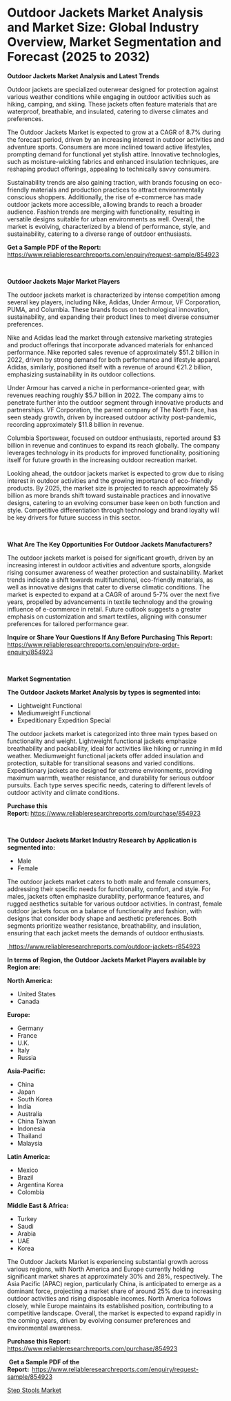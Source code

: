 <p><h1>Outdoor Jackets Market Analysis and Market Size: Global Industry Overview, Market Segmentation and Forecast (2025 to 2032)</h1></p><p><strong>Outdoor Jackets Market Analysis and Latest Trends</strong></p>
<p><p>Outdoor jackets are specialized outerwear designed for protection against various weather conditions while engaging in outdoor activities such as hiking, camping, and skiing. These jackets often feature materials that are waterproof, breathable, and insulated, catering to diverse climates and preferences.</p><p>The Outdoor Jackets Market is expected to grow at a CAGR of 8.7% during the forecast period, driven by an increasing interest in outdoor activities and adventure sports. Consumers are more inclined toward active lifestyles, prompting demand for functional yet stylish attire. Innovative technologies, such as moisture-wicking fabrics and enhanced insulation techniques, are reshaping product offerings, appealing to technically savvy consumers.</p><p>Sustainability trends are also gaining traction, with brands focusing on eco-friendly materials and production practices to attract environmentally conscious shoppers. Additionally, the rise of e-commerce has made outdoor jackets more accessible, allowing brands to reach a broader audience. Fashion trends are merging with functionality, resulting in versatile designs suitable for urban environments as well. Overall, the market is evolving, characterized by a blend of performance, style, and sustainability, catering to a diverse range of outdoor enthusiasts.</p></p>
<p><strong>Get a Sample PDF of the Report:&nbsp;</strong> <a href="https://www.reliableresearchreports.com/enquiry/request-sample/854923?utm_campaign=2197&utm_medium=2&utm_source=Github&utm_content=ia&utm_term=06022025&utm_id=outdoor-jackets">https://www.reliableresearchreports.com/enquiry/request-sample/854923</a></p>
<p>&nbsp;</p>
<p><strong>Outdoor Jackets Major Market Players</strong></p>
<p><p>The outdoor jackets market is characterized by intense competition among several key players, including Nike, Adidas, Under Armour, VF Corporation, PUMA, and Columbia. These brands focus on technological innovation, sustainability, and expanding their product lines to meet diverse consumer preferences.</p><p>Nike and Adidas lead the market through extensive marketing strategies and product offerings that incorporate advanced materials for enhanced performance. Nike reported sales revenue of approximately $51.2 billion in 2022, driven by strong demand for both performance and lifestyle apparel. Adidas, similarly, positioned itself with a revenue of around €21.2 billion, emphasizing sustainability in its outdoor collections.</p><p>Under Armour has carved a niche in performance-oriented gear, with revenues reaching roughly $5.7 billion in 2022. The company aims to penetrate further into the outdoor segment through innovative products and partnerships. VF Corporation, the parent company of The North Face, has seen steady growth, driven by increased outdoor activity post-pandemic, recording approximately $11.8 billion in revenue.</p><p>Columbia Sportswear, focused on outdoor enthusiasts, reported around $3 billion in revenue and continues to expand its reach globally. The company leverages technology in its products for improved functionality, positioning itself for future growth in the increasing outdoor recreation market.</p><p>Looking ahead, the outdoor jackets market is expected to grow due to rising interest in outdoor activities and the growing importance of eco-friendly products. By 2025, the market size is projected to reach approximately $5 billion as more brands shift toward sustainable practices and innovative designs, catering to an evolving consumer base keen on both function and style. Competitive differentiation through technology and brand loyalty will be key drivers for future success in this sector.</p></p>
<p>&nbsp;</p>
<p><strong>What Are The Key Opportunities For Outdoor Jackets Manufacturers?</strong></p>
<p><p>The outdoor jackets market is poised for significant growth, driven by an increasing interest in outdoor activities and adventure sports, alongside rising consumer awareness of weather protection and sustainability. Market trends indicate a shift towards multifunctional, eco-friendly materials, as well as innovative designs that cater to diverse climatic conditions. The market is expected to expand at a CAGR of around 5-7% over the next five years, propelled by advancements in textile technology and the growing influence of e-commerce in retail. Future outlook suggests a greater emphasis on customization and smart textiles, aligning with consumer preferences for tailored performance gear.</p></p>
<p><strong>Inquire or Share Your Questions If Any Before Purchasing This Report:</strong> <a href="https://www.reliableresearchreports.com/enquiry/pre-order-enquiry/854923?utm_campaign=2197&utm_medium=2&utm_source=Github&utm_content=ia&utm_term=06022025&utm_id=outdoor-jackets">https://www.reliableresearchreports.com/enquiry/pre-order-enquiry/854923</a></p>
<p>&nbsp;</p>
<p><strong>Market Segmentation</strong></p>
<p><strong>The Outdoor Jackets Market Analysis by types is segmented into:</strong></p>
<p><ul><li>Lightweight Functional</li><li>Mediumweight Functional</li><li>Expeditionary Expedition Special</li></ul></p>
<p><p>The outdoor jackets market is categorized into three main types based on functionality and weight. Lightweight functional jackets emphasize breathability and packability, ideal for activities like hiking or running in mild weather. Mediumweight functional jackets offer added insulation and protection, suitable for transitional seasons and varied conditions. Expeditionary jackets are designed for extreme environments, providing maximum warmth, weather resistance, and durability for serious outdoor pursuits. Each type serves specific needs, catering to different levels of outdoor activity and climate conditions.</p></p>
<p><strong>Purchase this Report:&nbsp;</strong><a href="https://www.reliableresearchreports.com/purchase/854923?utm_campaign=2197&utm_medium=2&utm_source=Github&utm_content=ia&utm_term=06022025&utm_id=outdoor-jackets">https://www.reliableresearchreports.com/purchase/854923</a></p>
<p>&nbsp;</p>
<p><strong>The Outdoor Jackets Market Industry Research by Application is segmented into:</strong></p>
<p><ul><li>Male</li><li>Female</li></ul></p>
<p><p>The outdoor jackets market caters to both male and female consumers, addressing their specific needs for functionality, comfort, and style. For males, jackets often emphasize durability, performance features, and rugged aesthetics suitable for various outdoor activities. In contrast, female outdoor jackets focus on a balance of functionality and fashion, with designs that consider body shape and aesthetic preferences. Both segments prioritize weather resistance, breathability, and insulation, ensuring that each jacket meets the demands of outdoor enthusiasts.</p></p>
<p><a href="https://www.reliableresearchreports.com/outdoor-jackets-r854923?utm_campaign=2197&utm_medium=2&utm_source=Github&utm_content=ia&utm_term=06022025&utm_id=outdoor-jackets">&nbsp;https://www.reliableresearchreports.com/outdoor-jackets-r854923</a></p>
<p><strong>In terms of Region, the Outdoor Jackets Market Players available by Region are:</strong></p>
<p>
    <p> <strong> North America: </strong>
        <ul>
            <li>United States</li>
            <li>Canada</li>
        </ul>
        </p> 
    <p> <strong> Europe: </strong>
        <ul>
            <li>Germany</li>
            <li>France</li>
            <li>U.K.</li>
            <li>Italy</li>
            <li>Russia</li>
        </ul>
        </p> 
    <p> <strong> Asia-Pacific: </strong>
        <ul>
            <li>China</li>
            <li>Japan</li>
            <li>South Korea</li>
            <li>India</li>
            <li>Australia</li>
            <li>China Taiwan</li>
            <li>Indonesia</li>
            <li>Thailand</li>
            <li>Malaysia</li>
        </ul>
        </p> 
    <p> <strong> Latin America: </strong>
        <ul>
            <li>Mexico</li>
            <li>Brazil</li>
            <li>Argentina Korea</li>
            <li>Colombia</li>
        </ul>
        </p> 
    <p> <strong> Middle East & Africa: </strong>
        <ul>
            <li>Turkey</li>
            <li>Saudi</li>
            <li>Arabia</li>
            <li>UAE</li>
            <li>Korea</li>
        </ul>
    </p>
    </p>
<p><p>The Outdoor Jackets Market is experiencing substantial growth across various regions, with North America and Europe currently holding significant market shares at approximately 30% and 28%, respectively. The Asia Pacific (APAC) region, particularly China, is anticipated to emerge as a dominant force, projecting a market share of around 25% due to increasing outdoor activities and rising disposable incomes. North America follows closely, while Europe maintains its established position, contributing to a competitive landscape. Overall, the market is expected to expand rapidly in the coming years, driven by evolving consumer preferences and environmental awareness.</p></p>
<p><strong>Purchase this Report: </strong><a href="https://www.reliableresearchreports.com/purchase/854923?utm_campaign=2197&utm_medium=2&utm_source=Github&utm_content=ia&utm_term=06022025&utm_id=outdoor-jackets">https://www.reliableresearchreports.com/purchase/854923</a></p>
<p>&nbsp;<strong>Get a Sample PDF of the Report:&nbsp;&nbsp;</strong><a href="https://www.reliableresearchreports.com/enquiry/request-sample/854923?utm_campaign=2197&utm_medium=2&utm_source=Github&utm_content=ia&utm_term=06022025&utm_id=outdoor-jackets">https://www.reliableresearchreports.com/enquiry/request-sample/854923</a></p>
<p><strong></strong></p>
<p><p><a href="https://github.com/jerhoskinson197676/Market-Research-Report-List-1/blob/main/step-stools-market.md?utm_campaign=2197&utm_medium=2&utm_source=Github&utm_content=ia&utm_term=06022025&utm_id=outdoor-jackets">Step Stools Market</a></p></p>